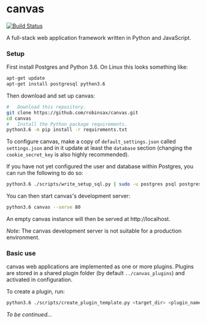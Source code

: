 # canvas

[![Build Status](https://travis-ci.org/robinsax/canvas.svg?branch=master)](https://travis-ci.org/robinsax/canvas)

A full-stack web application framework written in Python and JavaScript.

### Setup 

First install Postgres and Python 3.6. On Linux this looks something like:
```bash
apt-get update
apt-get install postgresql python3.6
```

Then download and set up canvas:
```bash
#	Download this repository.
git clone https://github.com/robinsax/canvas.git
cd canvas
#	Install the Python package requirements.
python3.6 -m pip install -r requirements.txt
```

To configure canvas, make a copy of `default_settings.json` called `settings.json`
and in it update at least the `database` section (changing the `cookie_secret_key` 
is also highly recommended).

If you have not yet configured the user and database within Postgres, you can
run the following to do so:
```bash
python3.6 ./scripts/write_setup_sql.py | sudo -u postgres psql postgres
```

You can then start canvas's development server:
```bash
python3.6 canvas --serve 80
```

An empty canvas instance will then be served at http://localhost.

*Note:* The canvas development server is not suitable for a production environment.

### Basic use

canvas web applications are implemented as one or more plugins. Plugins are stored
in a shared plugin folder (by default `../canvas_plugins`) and activated in
configuration.

To create a plugin, run:
```bash
python3.6 ./scripts/create_plugin_template.py <target_dir> <plugin_name>
```

*To be continued...*